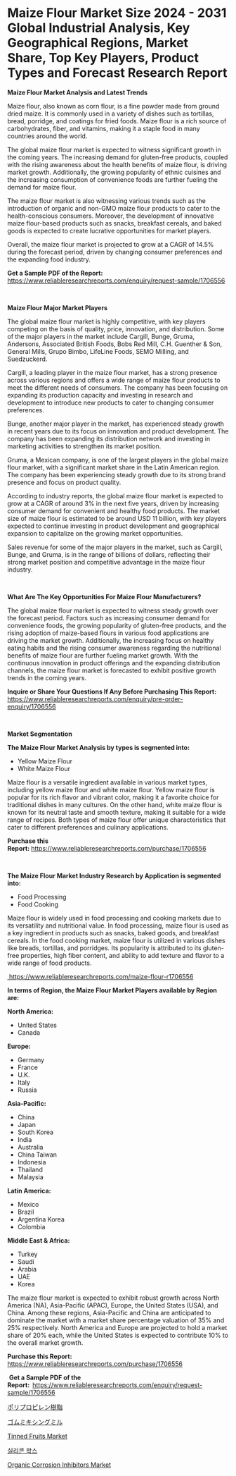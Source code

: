 <p><h1>Maize Flour Market Size 2024 - 2031 Global Industrial Analysis, Key Geographical Regions, Market Share, Top Key Players, Product Types and Forecast Research Report</h1></p><p><strong>Maize Flour Market Analysis and Latest Trends</strong></p>
<p><p>Maize flour, also known as corn flour, is a fine powder made from ground dried maize. It is commonly used in a variety of dishes such as tortillas, bread, porridge, and coatings for fried foods. Maize flour is a rich source of carbohydrates, fiber, and vitamins, making it a staple food in many countries around the world.</p><p>The global maize flour market is expected to witness significant growth in the coming years. The increasing demand for gluten-free products, coupled with the rising awareness about the health benefits of maize flour, is driving market growth. Additionally, the growing popularity of ethnic cuisines and the increasing consumption of convenience foods are further fueling the demand for maize flour.</p><p>The maize flour market is also witnessing various trends such as the introduction of organic and non-GMO maize flour products to cater to the health-conscious consumers. Moreover, the development of innovative maize flour-based products such as snacks, breakfast cereals, and baked goods is expected to create lucrative opportunities for market players.</p><p>Overall, the maize flour market is projected to grow at a CAGR of 14.5% during the forecast period, driven by changing consumer preferences and the expanding food industry.</p></p>
<p><strong>Get a Sample PDF of the Report:&nbsp;</strong> <a href="https://www.reliableresearchreports.com/enquiry/request-sample/1706556">https://www.reliableresearchreports.com/enquiry/request-sample/1706556</a></p>
<p>&nbsp;</p>
<p><strong>Maize Flour Major Market Players</strong></p>
<p><p>The global maize flour market is highly competitive, with key players competing on the basis of quality, price, innovation, and distribution. Some of the major players in the market include Cargill, Bunge, Gruma, Andersons, Associated British Foods, Bobs Red Mill, C.H. Guenther & Son, General Mills, Grupo Bimbo, LifeLine Foods, SEMO Milling, and Suedzuckerd.</p><p>Cargill, a leading player in the maize flour market, has a strong presence across various regions and offers a wide range of maize flour products to meet the different needs of consumers. The company has been focusing on expanding its production capacity and investing in research and development to introduce new products to cater to changing consumer preferences.</p><p>Bunge, another major player in the market, has experienced steady growth in recent years due to its focus on innovation and product development. The company has been expanding its distribution network and investing in marketing activities to strengthen its market position.</p><p>Gruma, a Mexican company, is one of the largest players in the global maize flour market, with a significant market share in the Latin American region. The company has been experiencing steady growth due to its strong brand presence and focus on product quality.</p><p>According to industry reports, the global maize flour market is expected to grow at a CAGR of around 3% in the next five years, driven by increasing consumer demand for convenient and healthy food products. The market size of maize flour is estimated to be around USD 11 billion, with key players expected to continue investing in product development and geographical expansion to capitalize on the growing market opportunities.</p><p>Sales revenue for some of the major players in the market, such as Cargill, Bunge, and Gruma, is in the range of billions of dollars, reflecting their strong market position and competitive advantage in the maize flour industry.</p></p>
<p>&nbsp;</p>
<p><strong>What Are The Key Opportunities For Maize Flour Manufacturers?</strong></p>
<p><p>The global maize flour market is expected to witness steady growth over the forecast period. Factors such as increasing consumer demand for convenience foods, the growing popularity of gluten-free products, and the rising adoption of maize-based flours in various food applications are driving the market growth. Additionally, the increasing focus on healthy eating habits and the rising consumer awareness regarding the nutritional benefits of maize flour are further fueling market growth. With the continuous innovation in product offerings and the expanding distribution channels, the maize flour market is forecasted to exhibit positive growth trends in the coming years.</p></p>
<p><strong>Inquire or Share Your Questions If Any Before Purchasing This Report:</strong> <a href="https://www.reliableresearchreports.com/enquiry/pre-order-enquiry/1706556">https://www.reliableresearchreports.com/enquiry/pre-order-enquiry/1706556</a></p>
<p>&nbsp;</p>
<p><strong>Market Segmentation</strong></p>
<p><strong>The Maize Flour Market Analysis by types is segmented into:</strong></p>
<p><ul><li>Yellow Maize Flour</li><li>White Maize Flour</li></ul></p>
<p><p>Maize flour is a versatile ingredient available in various market types, including yellow maize flour and white maize flour. Yellow maize flour is popular for its rich flavor and vibrant color, making it a favorite choice for traditional dishes in many cultures. On the other hand, white maize flour is known for its neutral taste and smooth texture, making it suitable for a wide range of recipes. Both types of maize flour offer unique characteristics that cater to different preferences and culinary applications.</p></p>
<p><strong>Purchase this Report:&nbsp;</strong><a href="https://www.reliableresearchreports.com/purchase/1706556">https://www.reliableresearchreports.com/purchase/1706556</a></p>
<p>&nbsp;</p>
<p><strong>The Maize Flour Market Industry Research by Application is segmented into:</strong></p>
<p><ul><li>Food Processing</li><li>Food Cooking</li></ul></p>
<p><p>Maize flour is widely used in food processing and cooking markets due to its versatility and nutritional value. In food processing, maize flour is used as a key ingredient in products such as snacks, baked goods, and breakfast cereals. In the food cooking market, maize flour is utilized in various dishes like breads, tortillas, and porridges. Its popularity is attributed to its gluten-free properties, high fiber content, and ability to add texture and flavor to a wide range of food products.</p></p>
<p><a href="https://www.reliableresearchreports.com/maize-flour-r1706556">&nbsp;https://www.reliableresearchreports.com/maize-flour-r1706556</a></p>
<p><strong>In terms of Region, the Maize Flour Market Players available by Region are:</strong></p>
<p>
    <p> <strong> North America: </strong>
        <ul>
            <li>United States</li>
            <li>Canada</li>
        </ul>
        </p> 
    <p> <strong> Europe: </strong>
        <ul>
            <li>Germany</li>
            <li>France</li>
            <li>U.K.</li>
            <li>Italy</li>
            <li>Russia</li>
        </ul>
        </p> 
    <p> <strong> Asia-Pacific: </strong>
        <ul>
            <li>China</li>
            <li>Japan</li>
            <li>South Korea</li>
            <li>India</li>
            <li>Australia</li>
            <li>China Taiwan</li>
            <li>Indonesia</li>
            <li>Thailand</li>
            <li>Malaysia</li>
        </ul>
        </p> 
    <p> <strong> Latin America: </strong>
        <ul>
            <li>Mexico</li>
            <li>Brazil</li>
            <li>Argentina Korea</li>
            <li>Colombia</li>
        </ul>
        </p> 
    <p> <strong> Middle East & Africa: </strong>
        <ul>
            <li>Turkey</li>
            <li>Saudi</li>
            <li>Arabia</li>
            <li>UAE</li>
            <li>Korea</li>
        </ul>
    </p>
    </p>
<p><p>The maize flour market is expected to exhibit robust growth across North America (NA), Asia-Pacific (APAC), Europe, the United States (USA), and China. Among these regions, Asia-Pacific and China are anticipated to dominate the market with a market share percentage valuation of 35% and 25% respectively. North America and Europe are projected to hold a market share of 20% each, while the United States is expected to contribute 10% to the overall market growth.</p></p>
<p><strong>Purchase this Report: </strong><a href="https://www.reliableresearchreports.com/purchase/1706556">https://www.reliableresearchreports.com/purchase/1706556</a></p>
<p>&nbsp;<strong>Get a Sample PDF of the Report:&nbsp;&nbsp;</strong><a href="https://www.reliableresearchreports.com/enquiry/request-sample/1706556">https://www.reliableresearchreports.com/enquiry/request-sample/1706556</a></p>
<p><strong></strong></p>
<p><p><a href="https://github.com/vtbvgl20191192/Market-Research-Report-List-1/blob/main/570825119143.md">ポリプロピレン樹脂</a></p><p><a href="https://github.com/avwofrml53535/Market-Research-Report-List-1/blob/main/707544519142.md">ゴムミキシングミル</a></p><p><a href="https://github.com/mbisetmhermsr/Market-Research-Report-List-2/blob/main/tinned-fruits-market.md">Tinned Fruits Market</a></p><p><a href="https://github.com/TrevorKruvalis5678/Market-Research-Report-List-1/blob/main/780809717798.md">실리콘 왁스</a></p><p><a href="https://issuu.com/reportprime-2/docs/organic-corrosion-inhibitors-market-size-2030.pptx">Organic Corrosion Inhibitors Market</a></p></p>